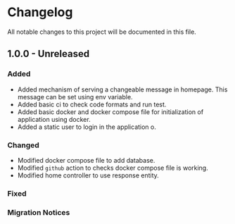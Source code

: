 # Changelog

All notable changes to this project will be documented in this file.

## 1.0.0 - Unreleased

### Added

- Added mechanism of serving a changeable message in homepage. This message can be set using env
  variable.
- Added basic ci to check code formats and run test.
- Added basic docker and docker compose file for initialization of application using docker.
- Added a static user to login in the application o.

### Changed

- Modified docker compose file to add database.
- Modified `github` action to checks docker compose file is working.
- Modified home controller to use response entity.

### Fixed

### Migration Notices
